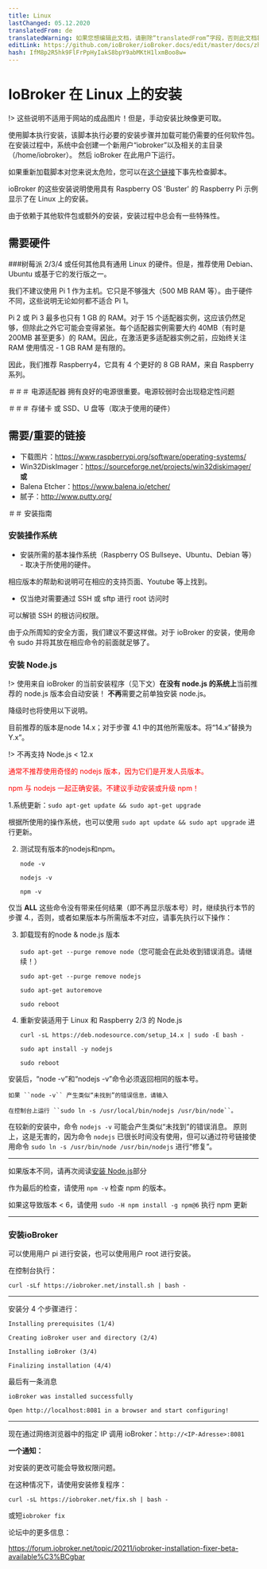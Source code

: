 ```yaml
---
title: Linux
lastChanged: 05.12.2020
translatedFrom: de
translatedWarning: 如果您想编辑此文档，请删除“translatedFrom”字段，否则此文档将再次自动翻译
editLink: https://github.com/ioBroker/ioBroker.docs/edit/master/docs/zh-cn/install/linux.md
hash: IfM8p2R5hk9FlFrPpHyIakS8bpY9abMKtH1lxmBoo8w=
---
```

# IoBroker 在 Linux 上的安装
!> 这些说明不适用于网站的成品图片！但是，手动安装比映像更可取。

使用脚本执行安装，该脚本执行必要的安装步骤并加载可能仍需要的任何软件包。
在安装过程中，系统中会创建一个新用户“iobroker”以及相关的主目录（/home/iobroker）。
然后 ioBroker 在此用户下运行。

如果重新加载脚本对您来说太危险，您可以在[这个链接](https://raw.githubusercontent.com/ioBroker/ioBroker/stable-installer/installer.sh)下事先检查脚本。

ioBroker 的这些安装说明使用具有 Raspberry OS 'Buster' 的 Raspberry Pi 示例显示了在 Linux 上的安装。

由于依赖于其他软件包或额外的安装，安装过程中总会有一些特殊性。

## 需要硬件
###树莓派 2/3/4
或任何其他具有通用 Linux 的硬件。但是，推荐使用 Debian、Ubuntu 或基于它的发行版之一。

我们不建议使用 Pi 1 作为主机。它只是不够强大（500 MB RAM 等）。由于硬件不同，这些说明无论如何都不适合 Pi 1。

Pi 2 或 Pi 3 最多也只有 1 GB 的 RAM。对于 15 个适配器实例，这应该仍然足够，但除此之外它可能会变得紧张。每个适配器实例需要大约 40MB（有时是 200MB 甚至更多）的 RAM。因此，在激活更多适配器实例之前，应始终关注 RAM 使用情况 - 1 GB RAM 是有限的。

因此，我们推荐 Raspberry4，它具有 4 个更好的 8 GB RAM，来自 Raspberry 系列。

＃＃＃ 电源适配器
拥有良好的电源很重要。电源较弱时会出现稳定性问题

＃＃＃ 存储卡
或 SSD、U 盘等（取决于使用的硬件）

## 需要/重要的链接
* 下载图片：https://www.raspberrypi.org/software/operating-systems/
* Win32DiskImager：https://sourceforge.net/projects/win32diskimager/ **或**
* Balena Etcher：https://www.balena.io/etcher/
* 腻子：http://www.putty.org/

＃＃ 安装指南
### 安装操作系统
* 安装所需的基本操作系统（Raspberry OS Bullseye、Ubuntu、Debian 等） - 取决于所使用的硬件。

相应版本的帮助和说明可在相应的支持页面、Youtube 等上找到。

* 仅当绝对需要通过 SSH 或 sftp 进行 root 访问时

可以解锁 SSH 的根访问权限。

由于众所周知的安全方面，我们建议不要这样做。对于 ioBroker 的安装，使用命令 sudo 并将其放在相应命令的前面就足够了。

### 安装 Node.js
!> 使用来自 ioBroker 的当前安装程序（见下文）**在没有 node.js 的系统上**当前推荐的 node.js 版本会自动安装！ **不再**需要之前单独安装 node.js。

降级时也将使用以下说明。

目前推荐的版本是node 14.x；对于步骤 4.1 中的其他所需版本。将“14.x”替换为 Y.x”。

!> 不再支持 Node.js < 12.x

<span style="color:red">通常不推荐使用奇怪的 nodejs 版本，因为它们是开发人员版本。</span>

<span style="color:red">npm 与 nodejs 一起正确安装。不建议手动安装或升级 npm！</span>

1.系统更新：``sudo apt-get update && sudo apt-get upgrade``

根据所使用的操作系统，也可以使用 ``sudo apt update && sudo apt upgrade`` 进行更新。

2. 测试现有版本的nodejs和npm。

    ``node -v``

    ``nodejs -v``

    ``npm -v``

仅当 **ALL** 这些命令没有带来任何结果（即不再显示版本号）时，继续执行本节的步骤 4.，否则，或者如果版本与所需版本不对应，请事先执行以下操作：

3. 卸载现有的node & node.js 版本

    ``sudo apt-get --purge remove node``（您可能会在此处收到错误消息。请继续！）

    ``sudo apt-get --purge remove nodejs``

    ``sudo apt-get autoremove``

    ``sudo reboot``

4. 重新安装适用于 Linux 和 Raspberry 2/3 的 Node.js

    ``curl -sL https://deb.nodesource.com/setup_14.x | sudo -E bash -``

    ``sudo apt install -y nodejs``

    ``sudo reboot``

安装后，“node -v”和“nodejs -v”命令必须返回相同的版本号。

    如果 ``node -v`` 产生类似“未找到”的错误信息，请输入

    在控制台上运行 ``sudo ln -s /usr/local/bin/nodejs /usr/bin/node``。

在较新的安装中，命令 ``nodejs -v`` 可能会产生类似“未找到”的错误消息。
原则上，这是无害的，因为命令 ``nodejs`` 已很长时间没有使用，但可以通过符号链接使用命令 ``sudo ln -s /usr/bin/node /usr/bin/nodejs`` 进行“修复”。

---

如果版本不同，请再次阅读[安装 Node.js](#installation-nodejs)部分

作为最后的检查，请使用 ``npm -v`` 检查 npm 的版本。

如果这导致版本 < 6，请使用 ``sudo -H npm install -g npm@6`` 执行 npm 更新

---

### 安装ioBroker
可以使用用户 pi 进行安装，也可以使用用户 root 进行安装。

在控制台执行：

``curl -sLf https://iobroker.net/install.sh | bash -``

---

安装分 4 个步骤进行：

``Installing prerequisites (1/4)``

``Creating ioBroker user and directory (2/4)``

``Installing ioBroker (3/4)``

``Finalizing installation (4/4)``

最后有一条消息

``ioBroker was installed successfully``

``Open http://localhost:8081 in a browser and start configuring!``

---

现在通过网络浏览器中的指定 IP 调用 ioBroker：``http://<IP-Adresse>:8081``

**一个通知：**

对安装的更改可能会导致权限问题。

在这种情况下，请使用安装修复程序：

``curl -sL https://iobroker.net/fix.sh | bash -``

或短`iobroker fix`

论坛中的更多信息：

https://forum.iobroker.net/topic/20211/iobroker-installation-fixer-beta-available%C3%BCgbar